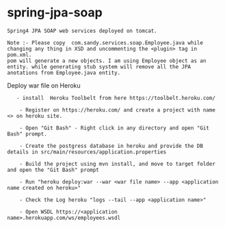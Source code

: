 # spring-jpa-soap
    Spring4 JPA SOAP web services deployed on tomcat.

    Note :- Please copy  com.sandy.services.soap.Employee.java while changing any thing in XSD and uncommenting the <plugin> tag in pom.xml.
    pom will generate a new objects. I am using Employee object as an entity. while generating stub system will remove all the JPA anotations from Employee.java entity.
    
Deploy war file on Heroku
    
       - install  Heroku Toolbelt from here https://toolbelt.heroku.com/
    
        - Register on https://heroku.com/ and create a project with name <> on heroku site.
    
        - Open "Git Bash" - Right click in any directory and open "Git Bash" prompt.
    
        - Create the postgress database in heroku and provide the DB details in src/main/resources/application.properties
    
        - Build the project using mvn install, and move to target folder and open the "Git Bash" prompt 
    
        - Run "heroku deploy:war --war <war file name> --app <application name created on heroku>"
    
        - Check the Log heroku "logs --tail --app <application name>"
    
        - Open WSDL https://<application name>.herokuapp.com/ws/employees.wsdl
